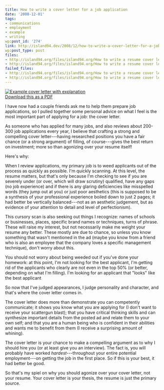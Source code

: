 ```yaml
---
title: How to write a cover letter for a job application
date: '2008-12-01'
tags:
- communications
- employment
- example
- writing
wp:post_id: '274'
link: http://island94.dev/2008/12/how-to-write-a-cover-letter-for-a-job-application/
wp:post_type: post
files:
- http://island94.org/files/island94.org/How to write a resume cover letter.pdf
- http://island94.org/files/island94.org/How to write a resume cover letter.png
failed_files:
- http://island94.org/files/island94.org/How to write a resume cover letter.pdf
- http://island94.org/files/island94.org/How to write a resume cover letter.png
---
```


<p><a href="http://island94.org/files/island94.org/How to write a resume cover letter.pdf"><img src="http://island94.org/files/island94.org/How to write a resume cover letter.png" alt="Example cover letter with explanation" /><br />Download this as a PDF</a></p>
<p>I have now had a couple friends ask me to help them prepare job applications, so I pulled together some personal advice on what I feel is the most important part of applying for a job: the cover letter.</p>
<p>As someone who has applied for many jobs, and also reviews about 200-300 job applications every year, I believe that crafting a strong and compelling cover letter---having researched positions you have a fair chance (or a strong argument) of filling, of course---gives the best return on investment; more so than agonizing over your resume itself!</p>
<p>Here's why:</p>
<p>When I review applications, my primary job is to weed applicants out of the process as quickly as possible.  I'm quickly scanning.  At this level, the resume matters, but that's only because I'm checking to see if you are severely under (or over, which will draw scrutiny) qualified, have any gaps (no job experience) and if there is any glaring deficiencies like misspelled words (they jump out at you) or just poor aesthetics (this is supposed to be a synthesis of your professional experience boiled down to just 2 pages; it had better be vertically balanced---not as an aesthetic judgement, but as evidence of your attention to detail and level of perfectionism).</p>
<p>This cursory scan is also seeking out things I recognize: names of schools or businesses, places, specific brand names or techniques, turns of phrase.  These will raise my interest, but not necessarily make me weight your resume any better.  These mostly are due to chance, so unless you know something that wasn't mentioned in the ad (maybe you know from a friend who is also an employee that the company loves a specific management technique), don't worry about this.</p>
<p>You should not worry about being weeded out if you've done your homework: at this point, I'm not looking for the best applicant, I'm getting rid of the applicants who clearly are not even in the top 50% (or better, depending on what I'm filling).  I'm looking for an applicant that "looks" like the best applicant</p>
<p>So now that I've judged appearances, I judge personality and character, and that's where the cover letter comes in.</p>
<p>The cover letter does more than demonstrate you can competently communicate; it shows you know what you are applying for (I don't want to receive your scattergun blast); that you have critical thinking skills and can synthesize important details from the posted ad and relate them to your own self; and that you are a human being who is confident in their abilities and wants me to benefit from them (I receive a surprising amount of whining).</p>
<p>The cover letter is your chance to make a compelling argument as to why I should hire you (or at least give you an interview).  The fact is, you will probably have worked <em>hardest</em>---throughout your entire potential employment---on getting the job in the first place.  So if this is your best, it had better be good.</p>
<p>So that's my spiel on why you should agonize over your cover letter, not your resume.  Your cover letter is your thesis, the resume is just the primary source.</p>
